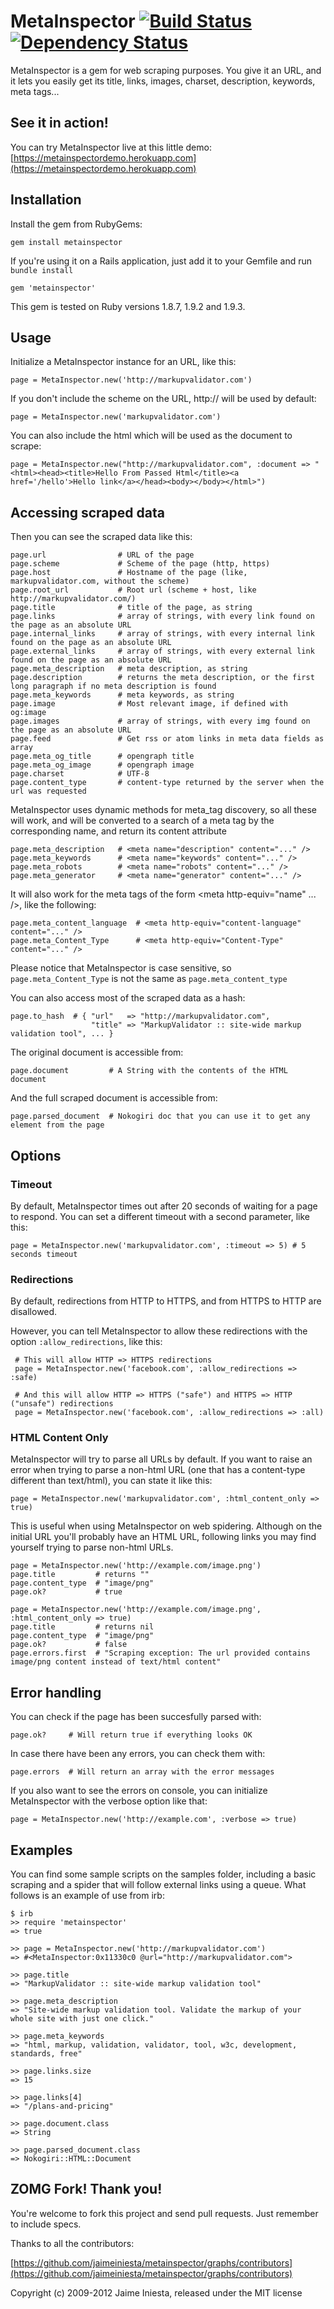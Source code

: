 # MetaInspector [![Build Status](https://secure.travis-ci.org/jaimeiniesta/metainspector.png)](http://travis-ci.org/jaimeiniesta/metainspector) [![Dependency Status](https://gemnasium.com/jaimeiniesta/metainspector.png)](https://gemnasium.com/jaimeiniesta/metainspector)

MetaInspector is a gem for web scraping purposes. You give it an URL, and it lets you easily get its title, links, images, charset, description, keywords, meta tags...

## See it in action!

You can try MetaInspector live at this little demo: [https://metainspectordemo.herokuapp.com](https://metainspectordemo.herokuapp.com)

## Installation

Install the gem from RubyGems:

    gem install metainspector
    
If you're using it on a Rails application, just add it to your Gemfile and run `bundle install`

    gem 'metainspector'

This gem is tested on Ruby versions 1.8.7, 1.9.2 and 1.9.3.

## Usage

Initialize a MetaInspector instance for an URL, like this:

    page = MetaInspector.new('http://markupvalidator.com')

If you don't include the scheme on the URL, http:// will be used by default:

    page = MetaInspector.new('markupvalidator.com')

You can also include the html which will be used as the document to scrape:

    page = MetaInspector.new("http://markupvalidator.com", :document => "<html><head><title>Hello From Passed Html</title><a href='/hello'>Hello link</a></head><body></body></html>")

## Accessing scraped data

Then you can see the scraped data like this:

    page.url                # URL of the page
    page.scheme             # Scheme of the page (http, https)
    page.host               # Hostname of the page (like, markupvalidator.com, without the scheme)
    page.root_url           # Root url (scheme + host, like http://markupvalidator.com/)
    page.title              # title of the page, as string
    page.links              # array of strings, with every link found on the page as an absolute URL
    page.internal_links     # array of strings, with every internal link found on the page as an absolute URL
    page.external_links     # array of strings, with every external link found on the page as an absolute URL
    page.meta_description   # meta description, as string
    page.description        # returns the meta description, or the first long paragraph if no meta description is found
    page.meta_keywords      # meta keywords, as string
    page.image              # Most relevant image, if defined with og:image
    page.images             # array of strings, with every img found on the page as an absolute URL
    page.feed               # Get rss or atom links in meta data fields as array
    page.meta_og_title      # opengraph title
    page.meta_og_image      # opengraph image
    page.charset            # UTF-8
    page.content_type       # content-type returned by the server when the url was requested

MetaInspector uses dynamic methods for meta_tag discovery, so all these will work, and will be converted to a search of a meta tag by the corresponding name, and return its content attribute

    page.meta_description   # <meta name="description" content="..." />
    page.meta_keywords      # <meta name="keywords" content="..." />
    page.meta_robots        # <meta name="robots" content="..." />
    page.meta_generator     # <meta name="generator" content="..." />

It will also work for the meta tags of the form <meta http-equiv="name" ... />, like the following:

    page.meta_content_language  # <meta http-equiv="content-language" content="..." />
    page.meta_Content_Type      # <meta http-equiv="Content-Type" content="..." />

Please notice that MetaInspector is case sensitive, so `page.meta_Content_Type` is not the same as `page.meta_content_type`

You can also access most of the scraped data as a hash:

    page.to_hash  # { "url"   => "http://markupvalidator.com",
                      "title" => "MarkupValidator :: site-wide markup validation tool", ... }

The original document is accessible from:

    page.document         # A String with the contents of the HTML document

And the full scraped document is accessible from:

    page.parsed_document  # Nokogiri doc that you can use it to get any element from the page
    
## Options

### Timeout

By default, MetaInspector times out after 20 seconds of waiting for a page to respond.
You can set a different timeout with a second parameter, like this:

    page = MetaInspector.new('markupvalidator.com', :timeout => 5) # 5 seconds timeout

### Redirections

By default, redirections from HTTP to HTTPS, and from HTTPS to HTTP are disallowed.

However, you can tell MetaInspector to allow these redirections with the option `:allow_redirections`, like this:

     # This will allow HTTP => HTTPS redirections
     page = MetaInspector.new('facebook.com', :allow_redirections => :safe)
     
     # And this will allow HTTP => HTTPS ("safe") and HTTPS => HTTP ("unsafe") redirections
     page = MetaInspector.new('facebook.com', :allow_redirections => :all)

### HTML Content Only

MetaInspector will try to parse all URLs by default. If you want to raise an error when trying to parse a non-html URL (one that has a content-type different than text/html), you can state it like this:

    page = MetaInspector.new('markupvalidator.com', :html_content_only => true)

This is useful when using MetaInspector on web spidering. Although on the initial URL you'll probably have an HTML URL, following links you may find yourself trying to parse non-html URLs.

    page = MetaInspector.new('http://example.com/image.png')
    page.title         # returns ""
    page.content_type  # "image/png"
    page.ok?           # true

    page = MetaInspector.new('http://example.com/image.png', :html_content_only => true)
    page.title         # returns nil
    page.content_type  # "image/png"
    page.ok?           # false 
    page.errors.first  # "Scraping exception: The url provided contains image/png content instead of text/html content"

## Error handling

You can check if the page has been succesfully parsed with:

    page.ok?     # Will return true if everything looks OK

In case there have been any errors, you can check them with:

    page.errors  # Will return an array with the error messages

If you also want to see the errors on console, you can initialize MetaInspector with the verbose option like that:

    page = MetaInspector.new('http://example.com', :verbose => true)

## Examples

You can find some sample scripts on the samples folder, including a basic scraping and a spider that will follow external links using a queue. What follows is an example of use from irb:

    $ irb
    >> require 'metainspector'
    => true
  
    >> page = MetaInspector.new('http://markupvalidator.com')
    => #<MetaInspector:0x11330c0 @url="http://markupvalidator.com">
  
    >> page.title
    => "MarkupValidator :: site-wide markup validation tool"
  
    >> page.meta_description
    => "Site-wide markup validation tool. Validate the markup of your whole site with just one click."
  
    >> page.meta_keywords
    => "html, markup, validation, validator, tool, w3c, development, standards, free"
  
    >> page.links.size
    => 15
  
    >> page.links[4]
    => "/plans-and-pricing"
  
    >> page.document.class
    => String
  
    >> page.parsed_document.class
    => Nokogiri::HTML::Document

## ZOMG Fork! Thank you!

You're welcome to fork this project and send pull requests. Just remember to include specs.

Thanks to all the contributors:

[https://github.com/jaimeiniesta/metainspector/graphs/contributors](https://github.com/jaimeiniesta/metainspector/graphs/contributors)

Copyright (c) 2009-2012 Jaime Iniesta, released under the MIT license
